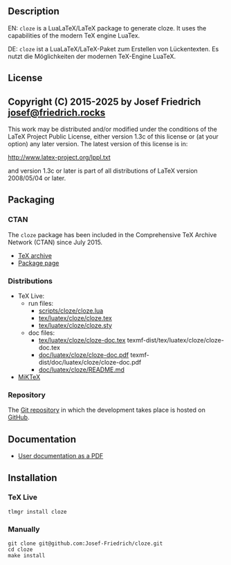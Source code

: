 ## Description

EN: `cloze` is a LuaLaTeX/LaTeX package to generate cloze. It uses the
capabilities of the modern TeX engine LuaTex.

DE: `cloze` ist a LuaLaTeX/LaTeX-Paket zum Erstellen von Lückentexten.
Es nutzt die Möglichkeiten der modernen TeX-Engine LuaTeX.

## License

Copyright (C) 2015-2025 by Josef Friedrich <josef@friedrich.rocks>
------------------------------------------------------------------------
This work may be distributed and/or modified under the conditions of
the LaTeX Project Public License, either version 1.3c of this license
or (at your option) any later version.  The latest version of this
license is in:

  http://www.latex-project.org/lppl.txt

and version 1.3c or later is part of all distributions of LaTeX
version 2008/05/04 or later.

## Packaging

### CTAN

The `cloze` package has been included in the Comprehensive TeX Archive
Network (CTAN) since July 2015.

* [TeX archive](https://mirrors.ctan.org/macros/luatex/generic/cloze/)
* [Package page](https://www.ctan.org/pkg/cloze)

### Distributions

* TeX Live:
  * run files:
    * [scripts/cloze/cloze.lua](https://tug.org/svn/texlive/trunk/Master/texmf-dist/scripts/cloze/cloze.lua)
    * [tex/luatex/cloze/cloze.tex](https://tug.org/svn/texlive/trunk/Master/texmf-dist/tex/luatex/cloze/cloze.tex)
    * [tex/luatex/cloze/cloze.sty](https://tug.org/svn/texlive/trunk/Master/texmf-dist/tex/luatex/cloze/cloze.sty)
  * doc files:
    * [tex/luatex/cloze/cloze-doc.tex](https://tug.org/svn/texlive/trunk/Master/texmf-dist/tex/luatex/cloze/cloze-doc.tex) texmf-dist/tex/luatex/cloze/cloze-doc.tex
    * [doc/luatex/cloze/cloze-doc.pdf](https://tug.org/svn/texlive/trunk/Master/texmf-dist/doc/luatex/cloze/cloze-doc.pdf) texmf-dist/doc/luatex/cloze/cloze-doc.pdf
    * [doc/luatex/cloze/README.md](https://tug.org/svn/texlive/trunk/Master/texmf-dist/doc/luatex/cloze/README.md)
* [MiKTeX](https://miktex.org/packages/cloze)

### Repository

The [Git repository](https://github.com/Josef-Friedrich/cloze) in
which the development takes place is hosted on
[GitHub](https://github.com).

## Documentation

* [User documentation as a PDF](https://ctan.net/macros/luatex/generic/cloze/cloze-doc.pdf)

## Installation

### TeX Live

    tlmgr install cloze

### Manually

    git clone git@github.com:Josef-Friedrich/cloze.git
    cd cloze
    make install
